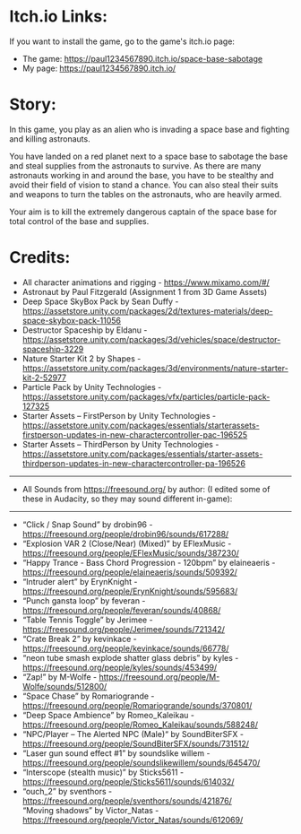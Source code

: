 # Itch.io Links:
If you want to install the game, go to the game's itch.io page: <br>
- The game: https://paul1234567890.itch.io/space-base-sabotage
- My page: https://paul1234567890.itch.io/

# Story:

In this game, you play as an alien who is invading a space base and fighting and killing astronauts.

You have landed on a red planet next to a space base to sabotage the base and steal supplies from the astronauts to survive. As there are many astronauts working in and around the base, you have to be stealthy and avoid their field of vision to stand a chance. You can also steal their suits and weapons to turn the tables on the astronauts, who are heavily armed.

Your aim is to kill the extremely dangerous captain of the space base for total control of the base and supplies.

# Credits:
- All character animations and rigging - https://www.mixamo.com/#/ <br>
- Astronaut by Paul Fitzgerald (Assignment 1 from 3D Game Assets) <br>
- Deep Space SkyBox Pack by Sean Duffy - https://assetstore.unity.com/packages/2d/textures-materials/deep-space-skybox-pack-11056 <br>
- Destructor Spaceship by Eldanu - https://assetstore.unity.com/packages/3d/vehicles/space/destructor-spaceship-3229 <br>
- Nature Starter Kit 2 by Shapes - https://assetstore.unity.com/packages/3d/environments/nature-starter-kit-2-52977 <br>
- Particle Pack by Unity Technologies -  https://assetstore.unity.com/packages/vfx/particles/particle-pack-127325 <br>
- Starter Assets – FirstPerson by Unity Technologies - https://assetstore.unity.com/packages/essentials/starterassets-firstperson-updates-in-new-charactercontroller-pac-196525 <br>
- Starter Assets – ThirdPerson by Unity Technologies - https://assetstore.unity.com/packages/essentials/starter-assets-thirdperson-updates-in-new-charactercontroller-pa-196526 <br>
----------------------------------------------------------------------------------------------------------------------------------------------------------------------------------
- All Sounds from https://freesound.org/ by author: (I edited some of these in Audacity, so they may sound different in-game): <br>
----------------------------------------------------------------------------------------------------------------------------------------------------------------------------------
- “Click / Snap Sound” by drobin96 - https://freesound.org/people/drobin96/sounds/617288/ <br>
- “Explosion VAR 2 (Close/Near) (Mixed)” by EFlexMusic - https://freesound.org/people/EFlexMusic/sounds/387230/ <br>
- “Happy Trance - Bass Chord Progression - 120bpm” by elaineaeris - https://freesound.org/people/elaineaeris/sounds/509392/ <br>
- “Intruder alert” by ErynKnight - https://freesound.org/people/ErynKnight/sounds/595683/ <br>
- “Punch gansta loop” by feveran - https://freesound.org/people/feveran/sounds/40868/ <br>
- “Table Tennis Toggle” by Jerimee - https://freesound.org/people/Jerimee/sounds/721342/ <br>
- “Crate Break 2” by kevinkace - https://freesound.org/people/kevinkace/sounds/66778/ <br>
- “neon tube smash explode shatter glass debris” by kyles - https://freesound.org/people/kyles/sounds/453499/ <br>
- “Zap!” by M-Wolfe - https://freesound.org/people/M-Wolfe/sounds/512800/ <br>
- “Space Chase” by Romariogrande - https://freesound.org/people/Romariogrande/sounds/370801/ <br>
- “Deep Space Ambience” by Romeo_Kaleikau - https://freesound.org/people/Romeo_Kaleikau/sounds/588248/ <br>
- “NPC/Player – The Alerted NPC (Male)“ by SoundBiterSFX - https://freesound.org/people/SoundBiterSFX/sounds/731512/ <br>
- “Laser gun sound effect #1” by soundslike willem - https://freesound.org/people/soundslikewillem/sounds/645470/ <br>
- “Interscope (stealth music)” by Sticks5611 - https://freesound.org/people/Sticks5611/sounds/614032/ <br>
- “ouch_2” by sventhors - https://freesound.org/people/sventhors/sounds/421876/ <br>
“Moving shadows” by Victor_Natas - https://freesound.org/people/Victor_Natas/sounds/612069/
